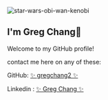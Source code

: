 
![star-wars-obi-wan-kenobi](https://github.com/gregchang2/gregchang2/assets/122581208/2540bb13-1754-42b3-b7e1-cf2935e0e11a)

## I'm Greg Chang👋

Welcome to my GitHub profile!

contact me here on any of these:
 
 GitHub: [✨ gregchang2 ✨](https://github.com/gregchang2)

 Linkedin : [✨ Greg Chang ✨](https://www.linkedin.com/in/greg-chang-916459265/)

 
 
##


<!--
**gregchang2/gregchang2** is a ✨ _special_ ✨ repository because its `README.md` (this file) appears on your GitHub profile.

Here are some ideas to get you started:

- 🔭 I’m currently working on ...
- 🌱 I’m currently learning ...
- 👯 I’m looking to collaborate on ...
- 🤔 I’m looking for help with ...
- 💬 Ask me about ...
- 📫 How to reach me: ...
- 😄 Pronouns: ...
- ⚡ Fun fact: ...
-->
